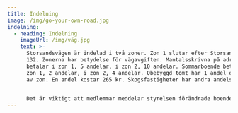 ```yaml
---
title: Indelning
image: /img/go-your-own-road.jpg
indelning:
  - heading: Indelning
    imageUrl: /img/väg.jpg
    text: >-
      Storsandsvägen är indelad i två zoner. Zon 1 slutar efter Storsandsvägen
      132. Zonerna har betydelse för vägavgiften. Mantalsskrivna på adressen,
      betalar i zon 1, 5 andelar, i zon 2, 10 andelar. Sommarboende betalar i
      zon 1, 2 andelar, i zon 2, 4 andelar. Obebyggd tomt har 1 andel oberoende
      av zon. En andel kostar 265 kr. Skogsfastigheter har andra andelstal.


      Det är viktigt att medlemmar meddelar styrelsen förändrade boendeförhållanden så att vägavgiften blir korrekt. Därefter genomförs en förrättning av Lantmäteriet. Förrättningen kostar 1 500 kr för medlem. Kostnaden för samfälligheten är 1 800 kr för den första fastigheten och därefter 600 kr/fastighet som anmäls vid samma tillfälle. Samfälligheten ansöker om förrättning hos Lantmäteriet först när vi erhållit minst 3 anmälningar om ändrade boendeförhållanden. Enskild fastighetsägare kan därför få vänta en längre tid på att bli fakturerad för förrättningskostnaden.
---
```

